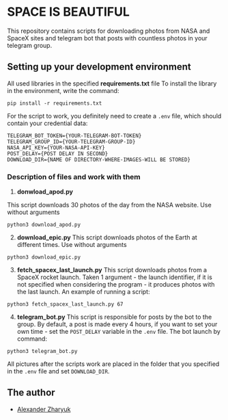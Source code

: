# SPACE IS BEAUTIFUL

This repository contains scripts for downloading photos from NASA and SpaceX sites and telegram bot that posts with countless photos in your telegram group.

## Setting up your development environment

All used libraries in the specified **requirements.txt** file
To install the library in the environment, write the command:

```
pip install -r requirements.txt
```

For the script to work, you definitely need to create a `.env` file, which should contain your credential data:

```
TELEGRAM_BOT_TOKEN={YOUR-TELEGRAM-BOT-TOKEN}
TELEGRAM_GROUP_ID={YOUR-TELEGRAM-GROUP-ID}
NASA_API_KEY={YOUR-NASA-API-KEY}
POST_DELAY={POST DELAY IN SECOND}
DOWNLOAD_DIR={NAME OF DIRECTORY-WHERE-IMAGES-WILL BE STORED}
```

### Description of files and work with them
1. **donwload_apod.py**

This script downloads 30 photos of the day from the NASA website. Use without arguments
```
python3 download_apod.py
```
2. **download_epic.py**
This script downloads photos of the Earth at different times. Use without arguments
```
python3 download_epic.py
```
3. **fetch_spacex_last_launch.py**
This script downloads photos from a SpaceX rocket launch. Taken 1 argument - the launch identifier, if it is not specified when considering the program - it produces photos with the last launch.
An example of running a script:
```
python3 fetch_spacex_last_launch.py 67
```
4. **telegram_bot.py**
This script is responsible for posts by the bot to the group. By default, a post is made every 4 hours, if you want to set your own time - set the `POST_DELAY` variable in the `.env` file.
The bot launch by command:
```
python3 telegram_bot.py
```
All pictures after the scripts work are placed in the folder that you specified in the `.env` file and set `DOWNLOAD_DIR`.

## The author

* [Alexander Zharyuk](https://gist.github.com/AlexanderZharyuk)
